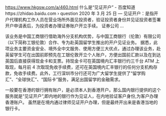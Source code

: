 https://www.hkgsw.com/a/460.html
什么是“见证开户” - 百度知道https://zhidao.baidu.com › question
2020 年 3 月 25 日 — 见证开户：是指开户代理机构工作人员在营业场所外面见投资者，验证投资者身份并见证投资者签署开户申请表后，为投资者办理证券账户开立手续。 证券公司 ...

该业务是中国工商银行借助海外分支机构优势，与中国工商银行（伦敦）有限公司（以下简称工银伦敦）合作、专为赴英国留学生推出的开户见证业务。
据悉，此项业务主要资金安全、境外全中文服务、使用方便三大优点，通过办理该业务，赴英留学生可在出国前即预先在工银伦敦开立个人账户，方便出国前汇款以及在到达英国后直接获得现金卡和支票。持现金卡可在英国境内汇丰银行约三千台 ATM 上取现，每月前 4 次取现免收手续费，还可在英国境内汇丰银行的任何分支机构存款，免收手续费。此外，工行深圳市分行还可为广大留学生提供了“留学购汇”、“全球快汇”、“国际卡”服务，满足出国留学的金融需求。

一般要在香港的银行拥有账户，是必须本人到香港开户。那么国内银行提供的这个服务就是“见证开户”,即内地的银行作为见证人，在内地验证客户身份,为客户办理香港账户。
虽然是在境内通过律师见证开户办理，但是最终开出来是香港当地的银行卡。
